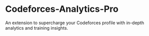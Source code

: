 # Codeforces-Analytics-Pro
An extension to supercharge your Codeforces profile with in-depth analytics and training insights.
